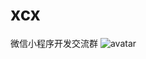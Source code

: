 # xcx
微信小程序开发交流群
![avatar](http://img.renheyoudao.com/WechatIMG600.jpeg?e=1557334002&token=wQ7NXgSlApMSVa7bezckCrHLJDEcY6hkXpUbyfAQ:MQDH64bCXV1MTJUWSQTF6-50XUQ)
